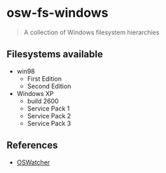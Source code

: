# osw-fs-windows

> A collection of Windows filesystem hierarchies

## Filesystems available

- win98
    - First Edition
    - Second Edition
- Windows XP
    - build 2600
    - Service Pack 1
    - Service Pack 2
    - Service Pack 3

## References

- [OSWatcher](https://github.com/Wenzel/oswatcher)
